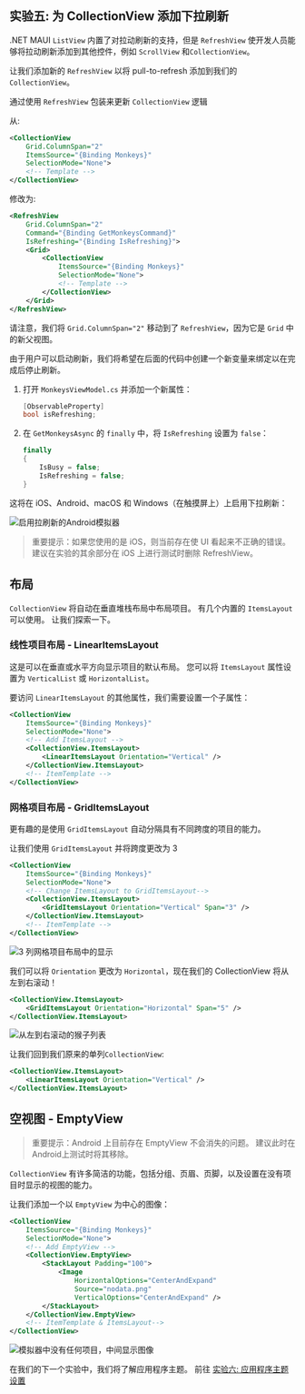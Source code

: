 ## 实验五: 为 CollectionView 添加下拉刷新

.NET MAUI `ListView` 内置了对拉动刷新的支持，但是 `RefreshView` 使开发人员能够将拉动刷新添加到其他控件，例如 `ScrollView` 和`CollectionView`。

让我们添加新的 `RefreshView` 以将 pull-to-refresh 添加到我们的 `CollectionView`。

通过使用 `RefreshView` 包装来更新 `CollectionView` 逻辑

从:

```xml
<CollectionView
    Grid.ColumnSpan="2"
    ItemsSource="{Binding Monkeys}"
    SelectionMode="None">
    <!-- Template -->
</CollectionView>
```

修改为:

```xml
<RefreshView
    Grid.ColumnSpan="2"
    Command="{Binding GetMonkeysCommand}"
    IsRefreshing="{Binding IsRefreshing}">
    <Grid>
        <CollectionView
            ItemsSource="{Binding Monkeys}"
            SelectionMode="None">
            <!-- Template -->
        </CollectionView>
    </Grid>
</RefreshView>
```

请注意，我们将 `Grid.ColumnSpan="2"` 移动到了 `RefreshView`，因为它是 `Grid` 中的新父视图。

由于用户可以启动刷新，我们将希望在后面的代码中创建一个新变量来绑定以在完成后停止刷新。

1. 打开 `MonkeysViewModel.cs` 并添加一个新属性：

    ```csharp
    [ObservableProperty]
    bool isRefreshing;
    ```

2. 在 `GetMonkeysAsync` 的 `finally` 中，将 `IsRefreshing` 设置为 `false`：

    ```csharp
    finally
    {
        IsBusy = false;
        IsRefreshing = false;
    }
    ```
这将在 iOS、Android、macOS 和 Windows（在触摸屏上）上启用下拉刷新：

![启用拉刷新的Android模拟器](../Art/PullToRefresh.PNG)

> 重要提示：如果您使用的是 iOS，则当前存在使 UI 看起来不正确的错误。 建议在实验的其余部分在 iOS 上进行测试时删除 RefreshView。

## 布局

`CollectionView` 将自动在垂直堆栈布局中布局项目。 有几个内置的 `ItemsLayout` 可以使用。 让我们探索一下。

### 线性项目布局 - LinearItemsLayout

这是可以在垂直或水平方向显示项目的默认布局。 您可以将 `ItemsLayout` 属性设置为 `VerticalList` 或 `HorizontalList`。

要访问 `LinearItemsLayout` 的其他属性，我们需要设置一个子属性：


```xml
<CollectionView
    ItemsSource="{Binding Monkeys}"
    SelectionMode="None">
    <!-- Add ItemsLayout -->
    <CollectionView.ItemsLayout>
        <LinearItemsLayout Orientation="Vertical" />
    </CollectionView.ItemsLayout>
    <!-- ItemTemplate -->
</CollectionView>
```

### 网格项目布局 - GridItemsLayout

更有趣的是使用 `GridItemsLayout` 自动分隔具有不同跨度的项目的能力。

让我们使用 `GridItemsLayout` 并将跨度更改为 3

```xml
<CollectionView
    ItemsSource="{Binding Monkeys}"
    SelectionMode="None">
    <!-- Change ItemsLayout to GridItemsLayout-->
    <CollectionView.ItemsLayout>
        <GridItemsLayout Orientation="Vertical" Span="3" />
    </CollectionView.ItemsLayout>
    <!-- ItemTemplate -->
</CollectionView>
```

![3 列网格项目布局中的显示](../Art/GridItemsLayoutVert.png)

我们可以将 `Orientation` 更改为 `Horizontal`，现在我们的 CollectionView 将从左到右滚动！

```xml
<CollectionView.ItemsLayout>
    <GridItemsLayout Orientation="Horizontal" Span="5" />
</CollectionView.ItemsLayout>
```

![从左到右滚动的猴子列表](../Art/GridItemsLayoutHorizontal.png)

让我们回到我们原来的单列`CollectionView`:

```xml
<CollectionView.ItemsLayout>
    <LinearItemsLayout Orientation="Vertical" />
</CollectionView.ItemsLayout>
```

## 空视图 - EmptyView

> 重要提示：Android 上目前存在 EmptyView 不会消失的问题。 建议此时在Android上测试时将其移除。

`CollectionView` 有许多简洁的功能，包括分组、页眉、页脚，以及设置在没有项目时显示的视图的能力。

让我们添加一个以 `EmptyView` 为中心的图像：

```xml
<CollectionView
    ItemsSource="{Binding Monkeys}"
    SelectionMode="None">
    <!-- Add EmptyView -->
    <CollectionView.EmptyView>
        <StackLayout Padding="100">
            <Image
                HorizontalOptions="CenterAndExpand"
                Source="nodata.png"
                VerticalOptions="CenterAndExpand" />
        </StackLayout>
    </CollectionView.EmptyView>
    <!-- ItemTemplate & ItemsLayout-->
</CollectionView>
```

![模拟器中没有任何项目，中间显示图像](../Art/EmptyView.png)

在我们的下一个实验中，我们将了解应用程序主题。 前往 [实验六: 应用程序主题设置](../Part%206%20-%20AppThemes/README.zh-cn.md)
